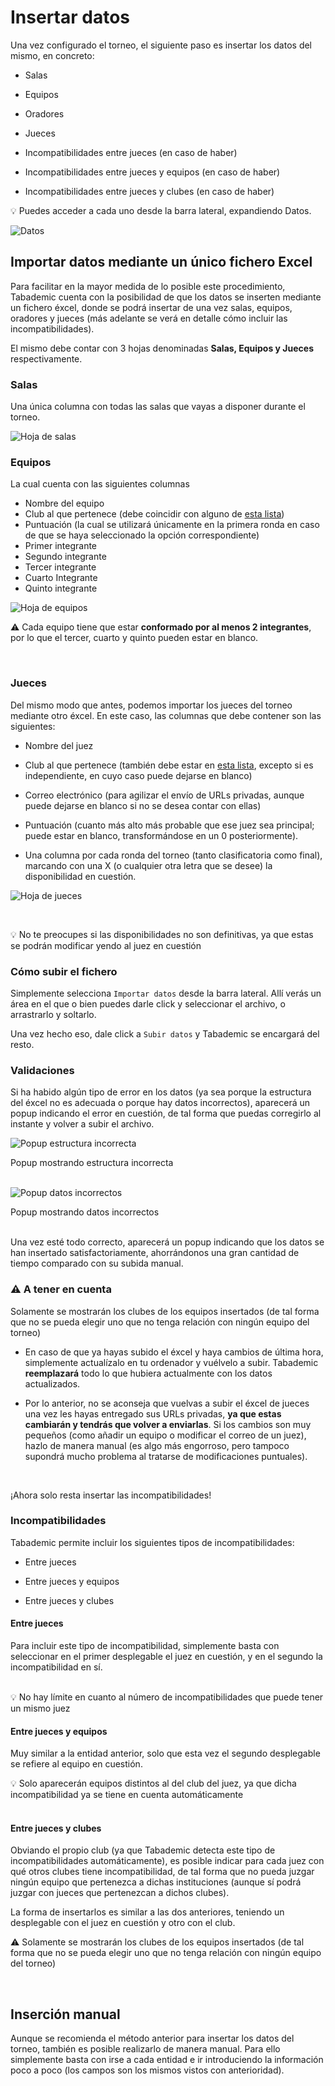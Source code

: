 # Insertar datos

Una vez configurado el torneo, el siguiente paso es insertar los datos del mismo, en concreto:

* Salas

* Equipos

* Oradores

* Jueces

* Incompatibilidades entre jueces (en caso de haber)

* Incompatibilidades entre jueces y equipos (en caso de haber)

* Incompatibilidades entre jueces y clubes (en caso de haber)

<div class="tip">
💡
Puedes acceder a cada uno desde la barra lateral, expandiendo <span class="bold">Datos.</span>

</div>

![Datos](_images/datos.png)

## Importar datos mediante un único fichero Excel

Para facilitar en la mayor medida de lo posible este procedimiento, Tabademic cuenta con la posibilidad de que los datos se inserten mediante un fichero éxcel, donde se podrá insertar de una vez salas, equipos, oradores y jueces (más adelante se verá en detalle cómo incluir las incompatibilidades).

El mismo debe contar con 3 hojas denominadas **Salas, Equipos y Jueces** respectivamente.


### Salas

Una única columna con todas las salas que vayas a disponer durante el torneo.

<div class="centered-image">

![Hoja de salas](_images/hoja_salas.png)

</div>


### Equipos

La cual cuenta con las siguientes columnas

* Nombre del equipo
* Club al que pertenece (debe coincidir con alguno de [esta lista](lista_clubes))
* Puntuación (la cual se utilizará únicamente en la primera ronda en caso de que se haya seleccionado la opción correspondiente)
* Primer integrante
* Segundo integrante
* Tercer integrante
* Cuarto Integrante
* Quinto integrante

![Hoja de equipos](_images/hoja_equipos.png)

<div class="warning">

⚠️ Cada equipo tiene que estar **conformado por al menos 2 integrantes**, por lo que el tercer, cuarto y quinto pueden estar en blanco.

</div>

<br>

### Jueces

Del mismo modo que antes, podemos importar los jueces del torneo mediante otro éxcel. En este caso, las columnas que debe contener son las siguientes:

* Nombre del juez

* Club al que pertenece (también debe estar en [esta lista](lista_clubes), excepto si es independiente, en cuyo caso puede dejarse en blanco)

* Correo electrónico (para agilizar el envío de URLs privadas, aunque puede dejarse en blanco si no se desea contar con ellas)

* Puntuación (cuanto más alto más probable que ese juez sea principal; puede estar en blanco, transformándose en un 0 posteriormente).

* Una columna por cada ronda del torneo (tanto clasificatoria como final), marcando con una X (o cualquier otra letra que se desee) la disponibilidad en cuestión.

![Hoja de jueces](_images/hoja_jueces.png)

<br>

<div class="tip">

💡 No te preocupes si las disponibilidades no son definitivas, ya que estas se podrán modificar yendo al juez en cuestión

</div>


### Cómo subir el fichero

Simplemente selecciona `Importar datos` desde la barra lateral. Allí verás un área en el que o bien puedes darle click y seleccionar el archivo, o arrastrarlo y soltarlo.

Una vez hecho eso, dale click a `Subir datos` y Tabademic se encargará del resto.

### Validaciones

Si ha habido algún tipo de error en los datos (ya sea porque la estructura del éxcel no es adecuada o porque hay datos incorrectos), aparecerá un popup indicando el error en cuestión, de tal forma que puedas corregirlo al instante y volver a subir el archivo.

![Popup estructura incorrecta](_images/popup_excel_estructura_incorrecta.png)


<div class="caption">Popup mostrando estructura incorrecta</div>

<br>

![Popup datos incorrectos](_images/popup_excel_datos_incorrectos.png)


<div class="caption">Popup mostrando datos incorrectos</div>

<br>

Una vez esté todo correcto, aparecerá un popup indicando que los datos se han insertado satisfactoriamente, ahorrándonos una gran cantidad de tiempo comparado con su subida manual.


<div class="warning">

<h3>⚠️ A tener en cuenta</h3>

Solamente se mostrarán los clubes de los equipos insertados (de tal forma que no se pueda elegir uno que no tenga relación con ningún equipo del torneo)

* En caso de que ya hayas subido el éxcel y haya cambios de última hora, simplemente actualízalo en tu ordenador y vuélvelo a subir. Tabademic **reemplazará** todo lo que hubiera actualmente con los datos actualizados.

* Por lo anterior, no se aconseja que vuelvas a subir el éxcel de jueces una vez les hayas entregado sus URLs privadas, **ya que estas cambiarán y tendrás que volver a enviarlas**. Si los cambios son muy pequeños (como añadir un equipo o modificar el correo de un juez), hazlo de manera manual (es algo más engorroso, pero tampoco supondrá mucho problema al tratarse de modificaciones puntuales).

</div>

<br>

¡Ahora solo resta insertar las incompatibilidades!

### Incompatibilidades

Tabademic permite incluir los siguientes tipos de incompatibilidades:

* Entre jueces

* Entre jueces y equipos

* Entre jueces y clubes

#### Entre jueces

Para incluir este tipo de incompatibilidad, simplemente basta con seleccionar en el primer desplegable el juez en cuestión, y en el segundo la incompatibilidad en sí.


<br>

<div class="tip">
💡
No hay límite en cuanto al número de incompatibilidades que puede tener un mismo juez

</div>

#### Entre jueces y equipos

Muy similar a la entidad anterior, solo que esta vez el segundo desplegable se refiere al equipo en cuestión.


<div class="tip">
💡
Solo aparecerán equipos distintos al del club del juez, ya que dicha incompatibilidad ya se tiene en cuenta automáticamente

</div>

<br>

#### Entre jueces y clubes

Obviando el propio club (ya que Tabademic detecta este tipo de incompatibilidades automáticamente), es posible indicar para cada juez con qué otros clubes tiene incompatibilidad, de tal forma que no pueda juzgar ningún equipo que pertenezca a dichas instituciones (aunque sí podrá juzgar con jueces que pertenezcan a dichos clubes).

La forma de insertarlos es similar a las dos anteriores, teniendo un desplegable con el juez en cuestión y otro con el club.

<div class="warning">

⚠️ Solamente se mostrarán los clubes de los equipos insertados (de tal forma que no se pueda elegir uno que no tenga relación con ningún equipo del torneo)

</div>

<br>

## Inserción manual

Aunque se recomienda el método anterior para insertar los datos del torneo, también es posible realizarlo de manera manual. Para ello simplemente basta con irse a cada entidad e ir introduciendo la información poco a poco (los campos son los mismos vistos con anterioridad).